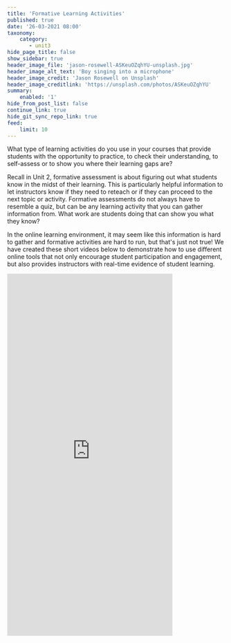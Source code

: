 ```yaml
---
title: 'Formative Learning Activities'
published: true
date: '26-03-2021 08:00'
taxonomy:
    category:
       - unit3
hide_page_title: false
show_sidebar: true
header_image_file: 'jason-rosewell-ASKeuOZqhYU-unsplash.jpg'
header_image_alt_text: 'Boy singing into a microphone'
header_image_credit: 'Jason Rosewell on Unsplash'
header_image_creditlink: 'https://unsplash.com/photos/ASKeuOZqhYU'
summary:
    enabled: '1'
hide_from_post_list: false
continue_link: true
hide_git_sync_repo_link: true
feed:
    limit: 10
---
```


What type of learning activities do you use in your courses that provide students with the opportunity to practice, to check their understanding, to self-assess or to show you where their learning gaps are?

Recall in Unit 2, formative assessment is about figuring out what students know in the midst of their learning.  This is particularly helpful information to let instructors know if they need to reteach or if they can proceed to the next topic or activity.  Formative assessments do not always have to resemble a quiz, but can be any learning activity that you can gather information from.  What work are students doing that can show you what they know?  

In the online learning environment, it may seem like this information is hard to gather and formative activities are hard to run, but that's just not true!  We have created these short videos below to demonstrate how to use different online tools that not only encourage student participation and engagement, but also provides instructors with real-time evidence of student learning.

<iframe src="https://create.twu.ca/h5p/wp-admin/admin-ajax.php?action=h5p_embed&id=253" width="382" height="837" frameborder="0" allowfullscreen="allowfullscreen"></iframe><script src="https://create.twu.ca/h5p/wp-content/plugins/h5p/h5p-php-library/js/h5p-resizer.js" charset="UTF-8"></script>

